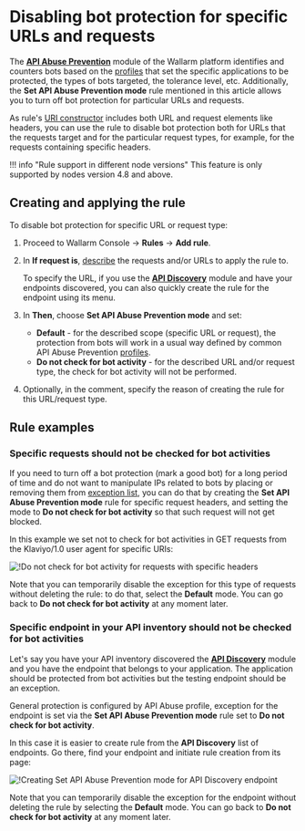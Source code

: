 # Disabling bot protection for specific URLs and requests

The [**API Abuse Prevention**](../../about-wallarm/api-abuse-prevention.md) module of the Wallarm platform identifies and counters bots based on the [profiles](../../user-guides/api-abuse-prevention.md) that set the specific applications to be protected, the types of bots targeted, the tolerance level, etc. Additionally, the **Set API Abuse Prevention mode** rule mentioned in this article allows you to turn off bot protection for particular URLs and requests.

As rule's [URI constructor](../../user-guides/rules/add-rule.md#uri-constructor) includes both URL and request elements like headers, you can use the rule to disable bot protection both for URLs that the requests target and for the particular request types, for example, for the requests containing specific headers.

!!! info "Rule support in different node versions"
    This feature is only supported by nodes version 4.8 and above.

## Creating and applying the rule

To disable bot protection for specific URL or request type:

1. Proceed to Wallarm Console → **Rules** → **Add rule**.
1. In **If request is**, [describe](../../user-guides/rules/add-rule.md#uri-constructor) the requests and/or URLs to apply the rule to.

    To specify the URL, if you use the [**API Discovery**](../../about-wallarm/api-discovery.md) module and have your endpoints discovered, you can also quickly create the rule for the endpoint using its menu.

1. In **Then**, choose **Set API Abuse Prevention mode** and set:

    * **Default** - for the described scope (specific URL or request), the protection from bots will work in a usual way defined by common API Abuse Prevention [profiles](../../user-guides/api-abuse-prevention.md).
    * **Do not check for bot activity** - for the described URL and/or request type, the check for bot activity will not be performed.

1. Optionally, in the comment, specify the reason of creating the rule for this URL/request type.

## Rule examples

### Specific requests should not be checked for bot activities

If you need to turn off a bot protection (mark a good bot) for a long period of time and do not want to manipulate IPs related to bots by placing or removing them from [exception list](../../about-wallarm/api-abuse-prevention.md#exception-list), you can do that by creating the **Set API Abuse Prevention mode** rule for specific request headers, and setting the mode to **Do not check for bot activity** so that such request will not get blocked.

In this example we set not to check for bot activities in GET requests from the Klaviyo/1.0 user agent for specific URIs:

![!Do not check for bot activity for requests with specific headers](../../images/user-guides/rules/api-abuse-url-request.png)

Note that you can temporarily disable the exception for this type of requests without deleting the rule: to do that, select the **Default** mode. You can go back to **Do not check for bot activity** at any moment later.

### Specific endpoint in your API inventory should not be checked for bot activities

Let's say you have your API inventory discovered the [**API Discovery**](../../about-wallarm/api-discovery.md) module and you have the endpoint that belongs to your application. The application should be protected from bot activities but the testing endpoint should be an exception.

General protection is configured by API Abuse profile, exception for the endpoint is set via the **Set API Abuse Prevention mode** rule set to **Do not check for bot activity**.

In this case it is easier to create rule from the **API Discovery** list of endpoints. Go there, find your endpoint and initiate rule creation from its page:

![!Creating Set API Abuse Prevention mode for API Discovery endpoint](../../images/user-guides/rules/api-abuse-url.png)

Note that you can temporarily disable the exception for the endpoint without deleting the rule by selecting the **Default** mode. You can go back to **Do not check for bot activity** at any moment later.
